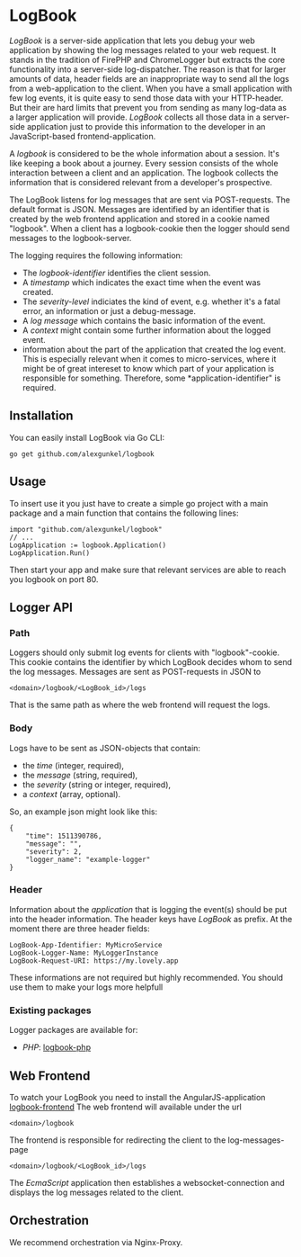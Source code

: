 # LogBook

*LogBook* is a server-side application that lets you debug your web application by showing
the log messages related to your web request. It stands in the tradition of FirePHP and
ChromeLogger but extracts the core functionality into a server-side log-dispatcher.
The reason is that for larger amounts of data, header fields are an inappropriate way to send
all the logs from a web-application to the client. When you have a small application with
few log events, it is quite easy to send those data with your HTTP-header. But their are hard
limits that prevent you from sending as many log-data as a larger application will provide. *LogBook*
collects all those data in a server-side application just to provide this information to the
developer in an JavaScript-based frontend-application.

A *logbook* is considered to be the whole information about a session. It's like keeping a book about
a journey. Every session consists of the whole interaction between a client and an application.
The logbook collects the information that is considered relevant from a developer's prospective.

The LogBook listens for log messages that are sent via POST-requests. The default format is JSON. Messages are
identified by an identifier that is created by the web frontend application and stored in a cookie named "logbook".
When a client has a logbook-cookie then the logger should send messages to the logbook-server.

The logging requires the following information:
* The *logbook-identifier* identifies the client session.
* A *timestamp* which indicates the exact time when the event was created.
* The *severity-level* indiciates the kind of event, e.g. whether it's a fatal error, an information
or just a debug-message.
* A *log message* which contains the basic information of the event.
* A *context* might contain some further information about the logged event.
* information about the part of the application that created the log event. This is especially
relevant when it comes to micro-services, where it might be of great intereset to know which
part of your application is responsible for something. Therefore, some *application-identifier"
is required.

## Installation
You can easily install LogBook via Go CLI:

    go get github.com/alexgunkel/logbook

## Usage
To insert use it you just have to create a simple go project with a main package and a main function
that contains the following lines:

    import "github.com/alexgunkel/logbook"
    // ...
    LogApplication := logbook.Application()
    LogApplication.Run()

Then start your app and make sure that relevant services are able to reach you logbook on port 80.


## Logger API
### Path
Loggers should only submit log events for clients with "logbook"-cookie. This cookie contains the identifier by which
LogBook decides whom to send the log messages. Messages are sent as POST-requests in JSON to

    <domain>/logbook/<LogBook_id>/logs

That is the same path as where the web frontend will request the logs.

### Body
Logs have to be sent as JSON-objects that contain:
* the *time* (integer, required),
* the *message* (string, required),
* the *severity* (string or integer, required),
* a *context* (array, optional).

So, an example json might look like this:

    {
        "time": 1511390786,
        "message": "",
        "severity": 2,
        "logger_name": "example-logger"
    }

### Header
Information about the *application* that is logging the event(s) should be put into the header
information. The header keys have *LogBook* as prefix. At the moment there are three header
fields:

    LogBook-App-Identifier: MyMicroService
    LogBook-Logger-Name: MyLoggerInstance
    LogBook-Request-URI: https://my.lovely.app

These informations are not required but highly recommended. You should use them to make your
logs more helpfull

### Existing packages

Logger packages are available for:
* *PHP*: [logbook-php](https://github.com/axel-kummer/logbook-php)

## Web Frontend
To watch your LogBook you need to install the AngularJS-application
[logbook-frontend](https://github.com/XenosEleatikos/logbook-frontend)
The web frontend will available under the url

    <domain>/logbook

The frontend is responsible for redirecting the client to the log-messages-page

    <domain>/logbook/<LogBook_id>/logs

The *EcmaScript* application then establishes a websocket-connection and displays the log messages related to the client.

## Orchestration
We recommend orchestration via Nginx-Proxy.